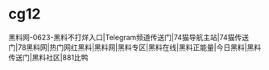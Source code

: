 # cg12
黑料网-0623-黑料不打烊入口|Telegram频道传送门|74猫导航主站|74猫传送门|78黑料网|热门网红黑料|黑料网|黑料专区|黑料在线|黑料正能量|今日黑料|黑料传送门|黑料社区|881比鸭
